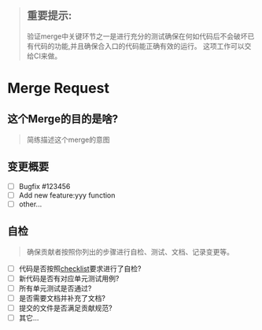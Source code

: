 > ## 重要提示:
> 
> 验证merge中关键环节之一是进行充分的测试确保在何如代码后不会破坏已有代码的功能,并且确保合入口的代码能正确有效的运行。 这项工作可以交给CI来做。

# Merge Request

## 这个Merge的目的是啥?

> 简练描述这个merge的意图

## 变更概要

- [ ] Bugfix #123456
- [ ] Add new feature:yyy function
- [ ] other...

## 自检

> 确保贡献者按照你列出的步骤进行自检、测试、文档、记录变更等。

- [ ] 代码是否按照[checklist](you_check_list_url)要求进行了自检?
- [ ] 新代码是否有对应单元测试用例?
- [ ] 所有单元测试是否通过?
- [ ] 是否需要文档并补充了文档?
- [ ] 提交的文件是否满足贡献规范?
- [ ] 其它...